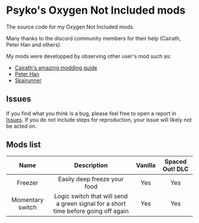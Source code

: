 # Psyko's Oxygen Not Included mods

The source code for my Oxygen Not Included mods.

Many thanks to the discord community members for their help (Cairath, Peter Han and others).

My mods were developped by observing other user's mod such as:
* [Cairath's amazing modding guide](https://github.com/Cairath/Oxygen-Not-Included-Modding/wiki)
* [Peter Han](https://github.com/peterhaneve/ONIMods)
* [Skairunner](https://github.com/skairunner/sky-oni-mods)

## Issues

If you find what you think is a bug, please feel free to open a report in [Issues](https://github.com/psyko-gh/psyko-oni-mods/issues). If you do not include steps for reproduction, your issue will likely not be acted on.

## Mods list

|  **Name**  |  **Description**  |  **Vanilla**  |  **Spaced Out! DLC**  |
| :--------: | :---------------: | :-----------: | :-------------------: |
| Freezer    | Easily deep freeze your food | Yes | Yes |
| Momentary switch    | Logic switch that will send a green signal for a short time before going off again | Yes | Yes |
